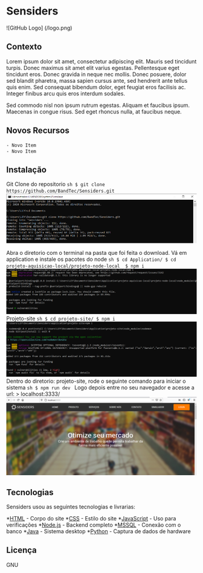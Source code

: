 

# Sensiders

![GitHub Logo] (/logo.png)

## Contexto
 Lorem ipsum dolor sit amet, consectetur adipiscing elit. Mauris sed tincidunt turpis. Donec maximus sit amet elit varius egestas. Pellentesque eget tincidunt eros. Donec gravida in neque nec mollis. Donec posuere, dolor sed blandit pharetra, massa sapien cursus ante, sed hendrerit ante tellus quis enim. Sed consequat bibendum dolor, eget feugiat eros facilisis ac. Integer finibus arcu quis eros interdum sodales.

Sed commodo nisl non ipsum rutrum egestas. Aliquam et faucibus ipsum. Maecenas in congue risus. Sed eget rhoncus nulla, at faucibus neque.

## Novos Recursos
    - Novo Item
    - Novo Item
    
## Instalação
   Git Clone do repositorio
    ```sh
        $ git clone https://github.com/BandTec/Sensiders.git
    ```
    ![](/projeto1.png)
    
   Abra o diretorio com o terminal na pasta que foi feita o download.
   Vá em application e instale os pacotes do node 
    ```sh
        $ cd Application/
        $ cd projeto-aquisicao-local/projeto-node-local 
        $ npm i
    ```
    ![](/projeto2.png)
  Projeto-site
    ```sh
        $ cd projeto-site/
        $ npm i
    ```
    ![](/projeto3.png)
  Dentro do diretorio: projeto-site, rode o seguinte comando para iniciar o sistema
    ```sh
        $ npm run dev
    ```
  Logo depois entre no seu navegador e acesse a url:
    > localhost:3333/
   ![](/projeto4.png)
    
## Tecnologias

Sensiders usou as seguintes tecnologias e livrarias:

*[HTML] - Corpo do site
*[CSS] - Estilo do site
*[JavaScript] - Uso para verificações
*[Node.js] - Backend completo
*[MSSQL] - Conexão com o banco
*[Java] - Sistema desktop
*[Python] - Captura de dados de hardware

## Licença

GNU

    
[HTML]: <https://developer.mozilla.org/pt-BR/docs/Web/HTML/HTML5>
[CSS]: <https://developer.mozilla.org/pt-BR/docs/Web/CSS>
[JavaScript]: <https://www.javascript.com/>
[Node.js]: <https://nodejs.org/en/>
[MSSQL]: <https://docs.microsoft.com/pt-br/sql/?view=sql-server-ver15>
[Java]: <https://www.java.com/pt_BR/>
[Python]: <https://www.python.org/>

    
